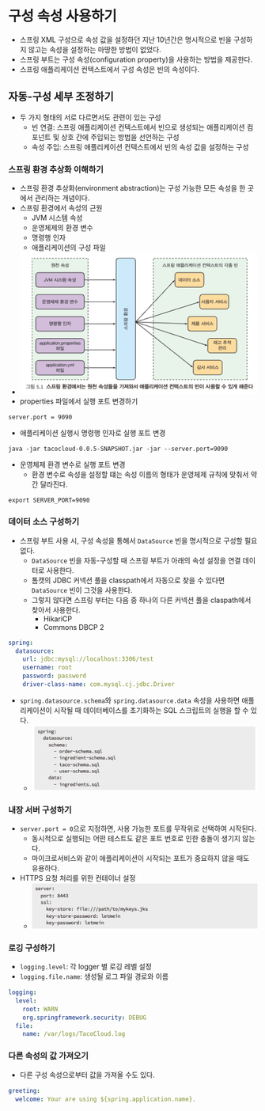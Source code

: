 # 구성 속성 사용하기

- 스프링 XML 구성으로 속성 값을 설정하던 지난 10년간은 명시적으로 빈을 구성하지 않고는 속성을 설정하는 마땅한 방법이 없었다.
- 스프링 부트는 구성 속성(configuration property)을 사용하는 방법을 제공한다.
- 스프링 애플리케이션 컨텍스트에서 구성 속성은 빈의 속성이다.

## 자동-구성 세부 조정하기

- 두 가지 형태의 서로 다르면서도 관련이 있는 구성
	- 빈 연결: 스프링 애플리케이션 컨텍스트에서 빈으로 생성되는 애플리케이션 컴포넌트 및 상호 간에 주입되는 방법을 선언하는 구성
	- 속성 주입: 스프링 애플리케이션 컨텍스트에서 빈의 속성 값을 설정하는 구성

### 스프링 환경 추상화 이해하기

- 스프링 환경 추상화(environment abstraction)는 구성 가능한 모든 속성을 한 곳에서 관리하는 개념이다.
- 스프링 환경에서 속성의 근원
	- JVM 시스템 속성
	- 운영체제의 환경 변수
	- 명령행 인자
	- 애플리케이션의 구성 파일
- ![](assets/Pasted%20image%2020230606145954.png)
- properties 파일에서 실행 포트 변경하기
```
server.port = 9090
```
- 애플리케이션 실행시 명령행 인자로 실행 포트 변경
```
java -jar tacocloud-0.0.5-SNAPSHOT.jar -jar --server.port=9090
```
- 운영체제 환경 변수로 실행 포트 변경
	- 환경 변수로 속성을 설정할 떄는 속성 이름의 형태가 운영체제 규칙에 맞춰서 약간 달라진다.
```
export SERVER_PORT=9090
```

### 데이터 소스 구성하기

- 스프링 부트 사용 시, 구성 속성을 통해서 `DataSource` 빈을 명시적으로 구성할 필요없다.
	- `DataSource` 빈을 자동-구성할 때 스프링 부트가 아래의 속성 설정을 연결 데이터로 사용한다.
	- 톰캣의 JDBC 커넥션 풀을 classpath에서 자동으로 찾을 수 있다면 `DataSource` 빈이 그것을 사용한다.
	- 그렇지 않다면 스프링 부터는 다음 중 하나의 다른 커넥션 풀을 claspath에서 찾아서 사용한다.
		- HikariCP
		- Commons DBCP 2

```yaml
spring:  
  datasource:  
    url: jdbc:mysql://localhost:3306/test  
    username: root  
    password: password  
    driver-class-name: com.mysql.cj.jdbc.Driver
```

- `spring.datasource.schema`와 `spring.datasource.data` 속성을 사용하면 애플리케이션이 시작될 때 데이터베이스를 초기화하는 SQL 스크립트의 실행을 할 수 있다.
	- ![](assets/Pasted%20image%2020230606153213.png)
### 내장 서버 구성하기

- `server.port = 0`으로 지정하면, 사용 가능한 포트를 무작위로 선택하여 시작된다.
	- 동시적으로 실행되는 어떤 테스트도 같은 포트 번호로 인한 충돌이 생기지 않는다.
	- 마이크로서비스와 같이 애플리케이션이 시작되는 포트가 중요하지 않을 때도 유용하다.
- HTTPS 요청 처리를 위한 컨테이너 설정
	- ![](assets/Pasted%20image%2020230606153839.png)

### 로깅 구성하기

- `logging.level`: 각 logger 별 로깅 레벨 설정
- `logging.file.name`: 생성될 로그 파일 경로와 이름

```yaml
logging:  
  level:  
    root: WARN  
    org.springframework.security: DEBUG  
  file:  
    name: /var/logs/TacoCloud.log
```

### 다른 속성의 값 가져오기

- 다른 구성 속성으로부터 값을 가져올 수도 있다.

```yaml
greeting:  
  welcome: Your are using ${spring.application.name}.
```